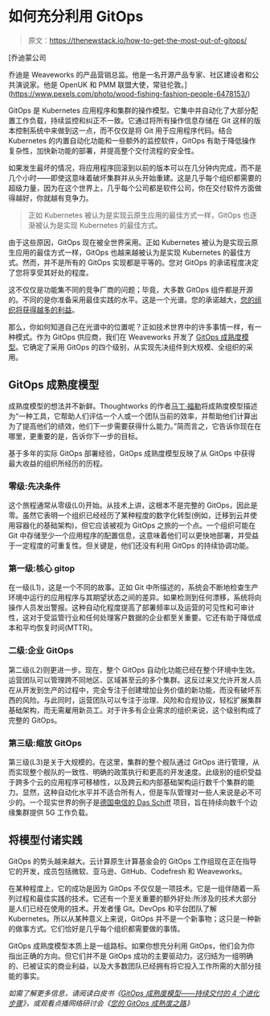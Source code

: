 # 如何充分利用 GitOps

> 原文：<https://thenewstack.io/how-to-get-the-most-out-of-gitops/>

[](https://www.pexels.com/photo/wood-fishing-fashion-people-6478153/)

 [乔迪蒙公司

乔迪是 Weaveworks 的产品营销总监。他是一名开源产品专家、社区建设者和公共演说家。他是 OpenUK 和 PMM 联盟大使，常驻伦敦。](https://www.pexels.com/photo/wood-fishing-fashion-people-6478153/) [](https://www.pexels.com/photo/wood-fishing-fashion-people-6478153/)

GitOps 是 Kubernetes 应用程序和集群的操作模型。它集中并自动化了大部分配置工作负载，持续监控和纠正不一致。它通过将所有操作信息存储在 Git 这样的版本控制系统中来做到这一点，而不仅仅是将 Git 用于应用程序代码。结合 Kubernetes 的内置自动化功能和一些额外的监控软件，GitOps 有助于降低操作复杂性，加快新功能的部署，并提高整个交付流程的安全性。

如果发生最坏的情况，将应用程序回滚到以前的版本可以在几分钟内完成，而不是几个小时——即使这意味着破坏集群并从头开始重建。这是几乎每个组织都需要的超级力量，因为在这个世界上，几乎每个公司都是软件公司，你在交付软件方面做得越好，你就越有竞争力。

> 正如 Kubernetes 被认为是实现云原生应用的最佳方式一样，GitOps 也逐渐被认为是实现 Kubernetes 的最佳方式。

由于这些原因，GitOps 现在被全世界采用。正如 Kubernetes 被认为是实现云原生应用的最佳方式一样，GitOps 也越来越被认为是实现 Kubernetes 的最佳方式。然而，并不是所有的 GitOps 实现都是平等的。您对 GitOps 的承诺程度决定了您将享受其好处的程度。

这不仅仅是功能集不同的竞争厂商的问题；毕竟，大多数 GitOps 组件都是开源的。不同的是你准备采用最佳实践的水平。这是一个光谱。您的承诺越大，[您的组织将获得越多的利益](https://www.weave.works/blog/gitops-for-cost-efficiency-compliance-velocity-security-and-resilience)。

那么，你如何知道自己在光谱中的位置呢？正如技术世界中的许多事情一样，有一种模式。作为 GitOps 供应商，我们在 Weaveworks 开发了 [GitOps 成熟度模型](https://go.weave.works/2021_GitOps_Maturity_Model.html?LeadSource=Web%20Content&LSD=Website&CampaignID=7014M000001zDhf)。它确定了采用 GitOps 的四个级别，从实现先决组件到大规模、全组织的采用。

## **GitOps 成熟度模型**

成熟度模型的想法并不新鲜。Thoughtworks 的作者[马丁·福勒](https://martinfowler.com/bliki/MaturityModel.html)将成熟度模型描述为“一种工具，它帮助人们评估一个人或一个团队当前的效率，并帮助他们计算出为了提高他们的绩效，他们下一步需要获得什么能力。”简而言之，它告诉你现在在哪里，更重要的是，告诉你下一步的目标。

基于多年的实际 GitOps 部署经验，GitOps 成熟度模型反映了从 GitOps 中获得最大收益的组织所经历的历程。

### **零级:先决条件**

这个旅程通常从零级(L0)开始。从技术上讲，这根本不是完整的 GitOps，因此是零。虽然它表明一个组织已经经历了某种程度的数字化转型(例如，迁移到云并使用容器化的基础架构)，但它应该被视为 GitOps 之旅的一个点。一个组织可能在 Git 中存储至少一个应用程序的配置信息，这意味着他们可以更快地部署，并受益于一定程度的可重复性。但关键是，他们还没有利用 GitOps 的持续协调功能。

### **第一级:核心 gitop**

在一级(L1)，这是一个不同的故事。正如 Git 中所描述的，系统会不断地检查生产环境中运行的应用程序与其期望状态之间的差异。如果检测到任何漂移，系统将向操作人员发出警报。这种自动化程度提高了部署频率以及运营的可见性和可审计性，这对于受监管行业和任何处理客户数据的企业都至关重要。它还有助于降低成本和平均恢复时间(MTTR)。

### **二级:企业 GitOps**

第二级(L2)则更进一步。现在，整个 GitOps 自动化功能已经在整个环境中生效。运营团队可以管理跨不同地区、区域甚至云的多个集群。这反过来又允许开发人员在从开发到生产的过程中，完全专注于创建增加业务价值的新功能，而没有破坏东西的风险。与此同时，运营团队可以专注于治理、风险和合规协议，轻松扩展集群基础架构，而无需雇用新员工。对于许多有企业需求的组织来说，这个级别构成了完整的 GitOps。

### **第三级:缩放 GitOps**

第三级(L3)是关于大规模的。在这里，集群的整个舰队通过 GitOps 进行管理，从而实现整个舰队的一致性、明确的政策执行和更高的开发速度。此级别的组织受益于跨多个云的应用程序可移植性，以及跨云和内部基础架构运行数千个集群的能力。显然，这种自动化水平并不适合所有人，但是车队管理对一些人来说是必不可少的。一个现实世界的例子是[德国电信的 Das Schiff](https://www.weave.works/blog/kubernetes-at-deutsche-telekom-gitops-at-the-edge) 项目，旨在持续向数千个边缘集群提供 5G 工作负载。

## **将模型付诸实践**

GitOps 的势头越来越大。云计算原生计算基金会的 GitOps 工作组现在正在指导它的开发，成员包括微软、亚马逊、GitHub、Codefresh 和 Weaveworks。

在某种程度上，它的成功是因为 GitOps 不仅仅是一项技术。它是一组伴随着一系列过程和最佳实践的技术。它还有一个至关重要的额外好处:所涉及的技术大部分是人们已经在使用的技术。开发者懂 Git。DevOps 和平台团队了解 Kubernetes。所以从某种意义上来说，GitOps 并不是一个新事物；这只是一种新的做事方式。它们恰好是几乎每个组织都需要做的事情。

GitOps 成熟度模型本质上是一组路标。如果你想充分利用 GitOps，他们会为你指出正确的方向。但它们并不是 GitOps 成功的主要驱动力。这归结为一组明确的、已被证实的商业利益，以及大多数团队已经拥有将它投入工作所需的大部分技能的事实。

*如需了解更多信息，请阅读白皮书《[GitOps 成熟度模型——持续交付的 4 个进化步骤](https://go.weave.works/2021_GitOps_Maturity_Model.html?LeadSource=Web%20Content&LSD=Website&CampaignID=7014M000001zDhf)》，或观看点播网络研讨会《[您的 GitOps 成熟度之路](https://go.weave.works/2021-07-29-Webinar-Your-Path-to-GitOps-Maturity_On-Demand_LP-Registration.html?LSD=Webinar&CampaignID=7014M000001zH9bQAE&Person%20Source=TNS)》*

<svg xmlns:xlink="http://www.w3.org/1999/xlink" viewBox="0 0 68 31" version="1.1"><title>Group</title> <desc>Created with Sketch.</desc></svg>